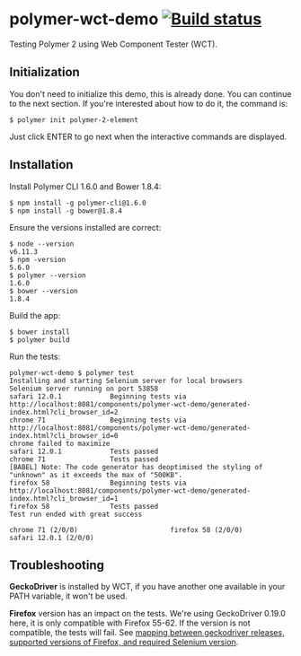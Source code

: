 # polymer-wct-demo [![Build status][travis-img]][travis]

Testing Polymer 2 using Web Component Tester (WCT).

## Initialization

You don't need to initialize this demo, this is already done. You can continue
to the next section. If you're interested about how to do it, the command is:

    $ polymer init polymer-2-element

Just click ENTER to go next when the interactive commands are displayed.

## Installation

Install Polymer CLI 1.6.0 and Bower 1.8.4:

    $ npm install -g polymer-cli@1.6.0
    $ npm install -g bower@1.8.4

Ensure the versions installed are correct:

    $ node --version
    v6.11.3
    $ npm -version
    5.6.0
    $ polymer --version
    1.6.0
    $ bower --version
    1.8.4

Build the app:

    $ bower install
    $ polymer build

Run the tests:

```
polymer-wct-demo $ polymer test
Installing and starting Selenium server for local browsers
Selenium server running on port 53858
safari 12.0.1            Beginning tests via http://localhost:8081/components/polymer-wct-demo/generated-index.html?cli_browser_id=2
chrome 71                Beginning tests via http://localhost:8081/components/polymer-wct-demo/generated-index.html?cli_browser_id=0
chrome failed to maximize
safari 12.0.1            Tests passed
chrome 71                Tests passed
[BABEL] Note: The code generator has deoptimised the styling of "unknown" as it exceeds the max of "500KB".
firefox 58               Beginning tests via http://localhost:8081/components/polymer-wct-demo/generated-index.html?cli_browser_id=1
firefox 58               Tests passed
Test run ended with great success

chrome 71 (2/0/0)                       firefox 58 (2/0/0)                      safari 12.0.1 (2/0/0)
```

## Troubleshooting

**GeckoDriver** is installed by WCT, if you have another one available in your
PATH variable, it won't be used.

**Firefox** version has an impact on the tests. We're using GeckoDriver 0.19.0
here, it is only compatible with Firefox 55-62. If the version is not
compatible, the tests will fail. See [mapping between
geckodriver releases, supported versions of Firefox, and required Selenium
version](https://firefox-source-docs.mozilla.org/testing/geckodriver/geckodriver/Support.html).

[travis]: https://travis-ci.org/mincong-h/polymer-wct-demo
[travis-img]: https://travis-ci.org/mincong-h/polymer-wct-demo.svg?branch=master
